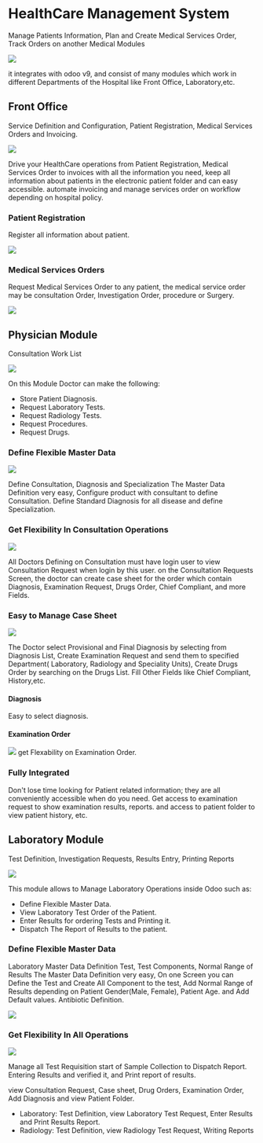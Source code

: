 # HealthCare Management System
Manage Patients Information, Plan and Create Medical Services Order, Track Orders on another Medical Modules

![](hc/static/description/healthcare_modules.png)

it integrates with odoo v9, and consist of many modules which work in different Departments of the Hospital like Front Office, Laboratory,etc.
## Front Office
Service Definition and Configuration, Patient Registration, Medical Services Orders and Invoicing.

![](hc/static/description/front_office.png)
 
Drive your HealthCare operations from Patient Registration, Medical Services Order to invoices with all the information you need, keep all information about patients in the electronic patient folder and can easy accessible. automate invoicing and manage services order on workflow depending on hospital policy.
### Patient Registration
Register all information about patient.

![](hc/static/description/reg_patients.png)

### Medical Services Orders
Request Medical Services Order to any patient, the medical service order may be consultation Order, Investigation Order, procedure or Surgery.
                
![](hc/static/description/service_order.png)

## Physician Module
Consultation Work List

![](hc_physician/static/description/physician.png)

On this Module Doctor can make the following:
- Store Patient Diagnosis.
- Request Laboratory Tests.
- Request Radiology Tests.
- Request Procedures.
- Request Drugs.

### Define Flexible Master Data

![](hc_physician/static/description/physician_config.png)

Define Consultation, Diagnosis and Specialization
The Master Data Definition very easy, Configure product with consultant to define Consultation. Define Standard Diagnosis for all disease and define Specialization.

### Get Flexibility In Consultation Operations

![](hc_physician/static/description/consultation_order.png)

All Doctors Defining on Consultation must have login user to view Consultation Request when login by this user.
on the Consultation Requests Screen, the doctor can create case sheet for the order which contain Diagnosis,
Examination Request, Drugs Order, Chief Compliant, and more Fields.
### Easy to Manage Case Sheet
![](hc_physician/static/description/case_sheet.png)

The Doctor select Provisional and Final Diagnosis by selecting from Diagnosis List,
Create Examination Request and send them to specified Department( Laboratory, Radiology and Speciality Units),
Create Drugs Order by searching on the Drugs List.
Fill Other Fields like Chief Compliant, History,etc.
#### Diagnosis
Easy to select diagnosis.
#### Examination Order
![](hc_physician/static/description/examination_order.png)
get Flexability on Examination Order.
### Fully Integrated
Don't lose time looking for Patient related information;
they are all conveniently accessible when do you need.
Get access to examination request to show examination results, reports.
and access to patient folder to view patient history, etc.                
## Laboratory Module
Test Definition, Investigation Requests, Results Entry, Printing Reports

![](hc_lab/static/description/icon.png)

This module allows to Manage Laboratory Operations inside Odoo such as:
- Define Flexible Master Data.
- View Laboratory Test Order of the Patient.
- Enter Results for ordering Tests and Printing it.
- Dispatch The Report of Results to the patient.
### Define Flexible Master Data
Laboratory Master Data Definition Test, Test Components, Normal Range of Results
The Master Data Definition very easy, On one Screen you can Define the Test and Create All Component to the test,
Add Normal Range of Results depending on Patient Gender(Male, Female), Patient Age. and Add Default values.
Antibiotic Definition.

![](hc_lab/static/description/test_definition.png)

### Get Flexibility In All Operations
![](hc_lab/static/description/lab_order.png)

Manage all Test Requisition start of Sample Collection to Dispatch Report.
Entering Results and verified it, and Print report of results.

view Consultation Request, Case sheet, Drug Orders, Examination Order, Add Diagnosis and view Patient Folder.
-	Laboratory: Test Definition, view Laboratory Test Request, Enter Results and Print Results Report.
-	Radiology: Test Definition, view Radiology Test Request, Writing Reports


